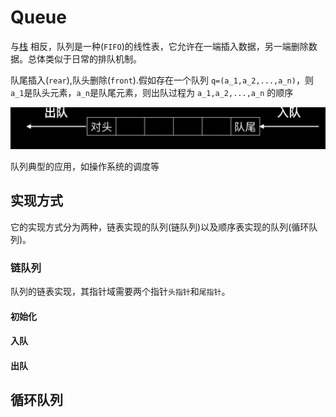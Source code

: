 # Queue

与[栈](./stack.md) 相反，队列是一种(`FIFO`)的线性表，它允许在一端插入数据，另一端删除数据。总体类似于日常的排队机制。

队尾插入(`rear`),队头删除(`front`).假如存在一个队列
`q=(a_1,a_2,...,a_n)`，则`a_1`是队头元素，`a_n`是队尾元素，则出队过程为 `a_1,a_2,...,a_n` 的顺序
 
 ![](https://raw.githubusercontent.com/hsjfans/git_resource/master/20190416092630.png)

队列典型的应用，如操作系统的调度等

## 实现方式

它的实现方式分为两种，链表实现的队列(链队列)以及顺序表实现的队列(循环队列)。

### 链队列

队列的链表实现，其指针域需要两个指针`头指针`和`尾指针`。

#### 初始化





#### 入队

#### 出队


## 循环队列
